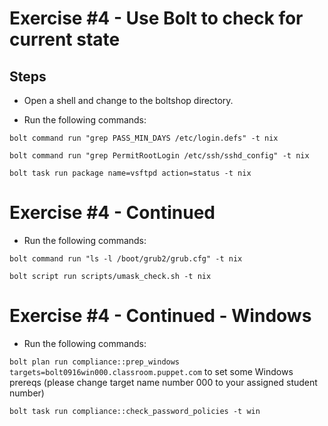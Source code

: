 # Exercise #4 - Use Bolt to check for current state

## Steps

- Open a shell and change to the boltshop directory.

- Run the following commands:


`bolt command run "grep PASS_MIN_DAYS /etc/login.defs" -t nix`


`bolt command run "grep PermitRootLogin /etc/ssh/sshd_config" -t nix`


`bolt task run package name=vsftpd action=status -t nix`


# Exercise #4 - Continued

- Run the following commands:

`bolt command run "ls -l /boot/grub2/grub.cfg" -t nix`


`bolt script run scripts/umask_check.sh -t nix`


# Exercise #4 - Continued - Windows

- Run the following commands:

`bolt plan run compliance::prep_windows targets=bolt0916win000.classroom.puppet.com` to set some Windows prereqs (please change target name number 000 to your assigned student number)

`bolt task run compliance::check_password_policies -t win`
